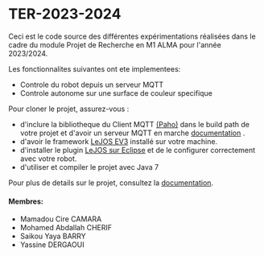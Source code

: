 # TER-2023-2024

Ceci est le code source des différentes expérimentations réalisées dans le cadre du module Projet de Recherche en M1 ALMA pour l'année 2023/2024.

Les fonctionnalites suivantes ont ete implementees:

- Controle du robot depuis un serveur MQTT
- Controle autonome sur une surface de couleur specifique

Pour cloner le projet, assurez-vous :
- d'inclure la bibliotheque du Client MQTT [(Paho)](libs/org.eclipse.paho.client.mqttv3-1.2.0.jar) dans le build path de votre projet et d'avoir un serveur MQTT en marche [documentation](https://gitlab.univ-nantes.fr/ter-ir-2020/transfo-protocoles/-/tree/M1ALMA-2024/TER_S2_M1_informatique-2023-2024/rapports) .
- d'avoir le framework [LeJOS EV3](https://sourceforge.net/projects/ev3.lejos.p/files/) installé sur votre machine.
- d'installer le plugin [LeJOS sur Eclipse](https://sourceforge.net/p/lejos/wiki/Installing%20the%20Eclipse%20plugin/) et de le configurer correctement avec votre robot.
- d'utiliser et compiler le projet avec Java 7

Pour plus de details sur le projet, consultez la [documentation](https://gitlab.univ-nantes.fr/ter-ir-2020/transfo-protocoles/-/tree/M1ALMA-2024/TER_S2_M1_informatique-2023-2024/rapports).


#### Membres:

- Mamadou Cire CAMARA
- Mohamed Abdallah CHERIF
- Saikou Yaya BARRY
- Yassine DERGAOUI
